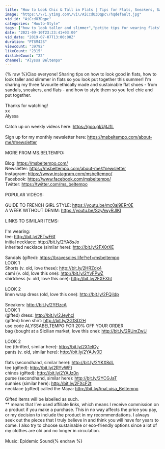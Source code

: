 ```yaml
---
title: "How to Look Chic & Tall in Flats | Tips for Flats, Sneakers, Sandals | Sustainable Shoes"
image: "https:\/\/i.ytimg.com\/vi\/AiCcdU3Dqpc\/hqdefault.jpg"
vid_id: "AiCcdU3Dqpc"
categories: "Howto-Style"
tags: ["how to look taller and slimmer","petite tips for wearing flats","dearly bethany"]
date: "2021-09-10T23:23:41+03:00"
vid_date: "2019-07-07T13:00:00Z"
duration: "PT8M42S"
viewcount: "39792"
likeCount: "2315"
dislikeCount: "22"
channel: "Alyssa Beltempo"
---
```

{% raw %}Ciao everyone! Sharing tips on how to look good in flats, how to look taller and slimmer in flats so you look put together this summer! I'm sharing my three favourite ethically made and sustainable flat shoes - from sandals, sneakers, and flats - and how to style them so you feel chic and put together. <br /><br />Thanks for watching! <br />xx<br />Alyssa<br /><br />Catch up on weekly videos here: <a rel="nofollow" target="blank" href="https://goo.gl/UjtJ1L">https://goo.gl/UjtJ1L</a> <br /><br />Sign up for my monthly newsletter here: <a rel="nofollow" target="blank" href="https://msbeltempo.com/about-me/#newsletter">https://msbeltempo.com/about-me/#newsletter</a><br /><br />MORE FROM MS.BELTEMPO: <br /><br />Blog: <a rel="nofollow" target="blank" href="https://msbeltempo.com/">https://msbeltempo.com/</a> <br />Newsletter: <a rel="nofollow" target="blank" href="https://msbeltempo.com/about-me/#newsletter">https://msbeltempo.com/about-me/#newsletter</a><br />Instagram: <a rel="nofollow" target="blank" href="https://www.instagram.com/msbeltempo/">https://www.instagram.com/msbeltempo/</a><br />Facebook: <a rel="nofollow" target="blank" href="https://www.facebook.com/msbeltempo/">https://www.facebook.com/msbeltempo/</a><br />Twitter: <a rel="nofollow" target="blank" href="https://twitter.com/ms_beltempo">https://twitter.com/ms_beltempo</a><br /><br />POPULAR VIDEOS: <br /><br />GUIDE TO FRENCH GIRL STYLE: <a rel="nofollow" target="blank" href="https://youtu.be/mc0aj9ERr0E">https://youtu.be/mc0aj9ERr0E</a> <br />A WEEK WITHOUT DENIM: <a rel="nofollow" target="blank" href="https://youtu.be/SzyAwyRJlKI">https://youtu.be/SzyAwyRJlKI</a> <br /><br />LINKS TO SIMILAR ITEMS: <br /><br />I'm wearing: <br />tee: <a rel="nofollow" target="blank" href="http://bit.ly/2FTwF6f">http://bit.ly/2FTwF6f</a><br />initial necklace: <a rel="nofollow" target="blank" href="http://bit.ly/2YA8sJo">http://bit.ly/2YA8sJo</a><br />inherited necklace (similar here): <a rel="nofollow" target="blank" href="http://bit.ly/2FX0rXE">http://bit.ly/2FX0rXE</a><br /><br />Sandals (gifted): <a rel="nofollow" target="blank" href="https://bravesoles.life?ref=msbeltempo">https://bravesoles.life?ref=msbeltempo</a> <br />LOOK 1 <br />Shorts (v. old, love these): <a rel="nofollow" target="blank" href="http://bit.ly/2HRZdx4">http://bit.ly/2HRZdx4</a><br />cami (v. old, love this one): <a rel="nofollow" target="blank" href="http://bit.ly/2YvFPwZ">http://bit.ly/2YvFPwZ</a><br />shirtdress (v. old, love this one): <a rel="nofollow" target="blank" href="http://bit.ly/2FXFXht">http://bit.ly/2FXFXht</a><br /><br />LOOK 2<br />linen wrap dress (old, love this one): <a rel="nofollow" target="blank" href="http://bit.ly/2FQjIdp">http://bit.ly/2FQjIdp</a><br /><br />Sneakers: <a rel="nofollow" target="blank" href="http://bit.ly/2YElzcA">http://bit.ly/2YElzcA</a> <br />LOOK 1<br />(gifted) dress: <a rel="nofollow" target="blank" href="http://bit.ly/2JeyhcI">http://bit.ly/2JeyhcI</a><br />(gifted) linen shirt: <a rel="nofollow" target="blank" href="http://bit.ly/2GfSD2H">http://bit.ly/2GfSD2H</a> <br />use code ALYSSABELTEMPO FOR 20% OFF YOUR ORDER<br />bag (bought at a Sicilian market, love this one): <a rel="nofollow" target="blank" href="http://bit.ly/2RUmZwU">http://bit.ly/2RUmZwU</a><br /><br />LOOK 2 <br />tee (thrifted, similar here): <a rel="nofollow" target="blank" href="http://bit.ly/2X1elCy">http://bit.ly/2X1elCy</a><br />pants (v. old, similar here): <a rel="nofollow" target="blank" href="http://bit.ly/2YAJv0D">http://bit.ly/2YAJv0D</a><br /><br />flats (secondhand, similar here): <a rel="nofollow" target="blank" href="http://bit.ly/2YKX8dL">http://bit.ly/2YKX8dL</a><br />tee (gifted): <a rel="nofollow" target="blank" href="http://bit.ly/2RYvWFt">http://bit.ly/2RYvWFt</a><br />chinos (gifted): <a rel="nofollow" target="blank" href="http://bit.ly/2YAJz0n">http://bit.ly/2YAJz0n</a> <br />purse (secondhand, similar here): <a rel="nofollow" target="blank" href="http://bit.ly/2YCGJaT">http://bit.ly/2YCGJaT</a> <br />sunnies (similar here): <a rel="nofollow" target="blank" href="http://bit.ly/2FXcF2t">http://bit.ly/2FXcF2t</a><br />necklace (gifted) called the Maya: <a rel="nofollow" target="blank" href="http://bit.ly/AnaLuisa_Beltempo">http://bit.ly/AnaLuisa_Beltempo</a><br /><br />Gifted items will be labelled as such.<br />** means that I’ve used affiliate links, which means I receive commission on a product if you make a purchase. This in no way affects the price you pay, or my decision to include the product in my recommendations. I always seek out the pieces that I truly believe in and think you will have for years to come. I also try to choose sustainable or eco-friendly options since a lot of my clothes are old and no longer in circulation.  <br /><br />Music: Epidemic Sound{% endraw %}
